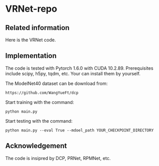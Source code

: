 # VRNet-repo

## Related information
<!--Here is the code of "VRNet: Learning the Rectified Virtual Corresponding Points for 3D Point Cloud Registration" (``https://ieeexplore.ieee.org/abstract/document/9681904``), which proposes to rectify the virtual corresponding points to avoid the degeneration problem.-->
Here is the VRNet code.

<!--Note: the code is being prepared. -->

## Implementation
The code is tested with Pytorch 1.6.0 with CUDA 10.2.89. Prerequisites include scipy, h5py, tqdm, etc. Your can install them by yourself.

The ModelNet40 dataset can be download from:
```
https://github.com/WangYueFt/dcp
```

Start training with the command:
```
python main.py 
```

Start testing with the command:
```
python main.py --eval True --mdoel_path YOUR_CHECKPOINT_DIRECTORY
```

## Acknowledgement
The code is insipred by DCP, PRNet, RPMNet, etc.

<!--
## Please cite:
```
@article{vrnet_tcsv_zhang,
  author    = {Zhiyuan Zhang and Jiadai Sun and Yuchao Dai and Bin Fan and Mingyi He},
  title     = {VRNet: Learning the Rectified Virtual Corresponding Points for 3D Point Cloud Registration},
  journal   = {IEEE Transactions on Circuits and Systems for Video Technology},
  volume    = {32},
  number    = {8},
  pages     = {4997--5010},
  year      = {2022}
}
```
-->